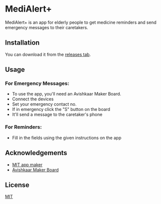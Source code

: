 # MediAlert+

MediAlert+ is an app for elderly people to get medicine reminders and send emergency messages to their caretakers.

## Installation

You can download it from the [releases tab](https://github.com/Harman209/medialertplus/releases/tag/MK1).


## Usage
### For Emergency Messages:
- To use the app, you'll need an Avishkaar Maker Board.
- Connect the devices
- Set your emergency contact no.
- If in emergency click the "S" button on the board
- It'll send a message to the caretaker's phone
### For Reminders:
- Fill in the fields using the given instructions on the app


## Acknowledgements

 - [MIT app maker](https://appinventor.mit.edu/)
 - [Avishkaar Maker Board](https://shop.avishkaar.cc/products/avishkaar-maker-board/)

## License

[MIT](https://choosealicense.com/licenses/mit/)
